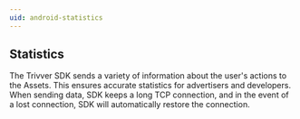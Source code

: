 ```yaml
---
uid: android-statistics
---
```


## Statistics
The Trivver SDK sends a variety of information about the user's actions to the Assets. This ensures accurate statistics for advertisers and developers. When sending data, SDK keeps a long TCP connection, and in the event of a lost connection, SDK will automatically restore the connection.
